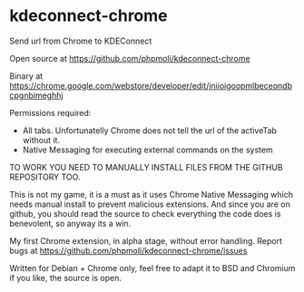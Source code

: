 # kdeconnect-chrome

Send url from Chrome to KDEConnect

Open source at https://github.com/phpmoli/kdeconnect-chrome

Binary at https://chrome.google.com/webstore/developer/edit/jniioigoopmlbeceondbcpgnbimeghhj

Permissions required:
- All tabs. Unfortunatelly Chrome does not tell the url of the activeTab without it.
- Native Messaging for executing external commands on the system

TO WORK YOU NEED TO MANUALLY INSTALL FILES FROM THE GITHUB REPOSITORY TOO.

This is not my game, it is a must as it uses Chrome Native Messaging which needs manual install to prevent malicious extensions. And since you are on github, you should read the source to check everything the code does is benevolent, so anyway its a win.

My first Chrome extension, in alpha stage, without error handling. Report bugs at https://github.com/phpmoli/kdeconnect-chrome/issues

Written for Debian + Chrome only, feel free to adapt it to BSD and Chromium if you like, the source is open.
